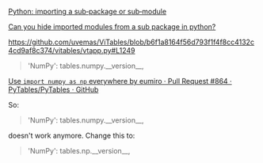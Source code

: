 [Python: importing a sub‑package or sub‑module](https://stackoverflow.com/questions/12229580/python-importing-a-sub-package-or-sub-module)

[Can you hide imported modules from a sub package in python?](https://stackoverflow.com/questions/63229633/can-you-hide-imported-modules-from-a-sub-package-in-python)

https://github.com/uvemas/ViTables/blob/b6f1a8164f56d793f1f4f8cc4132c4cd9af8c374/vitables/vtapp.py#L1249

> 'NumPy': tables.numpy.\_\_version__,

[Use `import numpy as np` everywhere by eumiro · Pull Request #864 · PyTables/PyTables · GitHub](https://github.com/PyTables/PyTables/pull/864)

So:

> 'NumPy': tables.numpy.\_\_version__,

doesn't work anymore. Change this to:

> 'NumPy': tables.np.\_\_version__,
